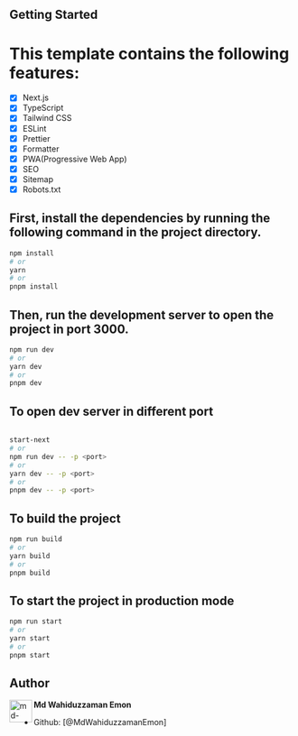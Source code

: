 ## Getting Started

# This template contains the following features:

- [x] Next.js
- [x] TypeScript
- [x] Tailwind CSS
- [x] ESLint
- [x] Prettier
- [x] Formatter
- [x] PWA(Progressive Web App)
- [x] SEO
- [x] Sitemap
- [x] Robots.txt

## First, install the dependencies by running the following command in the project directory.

```bash
npm install
# or
yarn
# or
pnpm install
```

## Then, run the development server to open the project in port 3000.

```bash
npm run dev
# or
yarn dev
# or
pnpm dev
```

## To open dev server in different port

```bash

start-next
# or
npm run dev -- -p <port>
# or
yarn dev -- -p <port>
# or
pnpm dev -- -p <port>
```

## To build the project

```bash
npm run build
# or
yarn build
# or
pnpm build
```

## To start the project in production mode

```bash
npm run start
# or
yarn start
# or
pnpm start
```

## Author

<img align="left" src="https://user-images.githubusercontent.com/83487057/224383152-3d83875a-6e49-46c2-be8f-5d0627e0a27e.png" alt="md-wahiduzzaman-emon" height="40" width="40" /> **Md Wahiduzzaman Emon**
  - Github: [@MdWahiduzzamanEmon]
